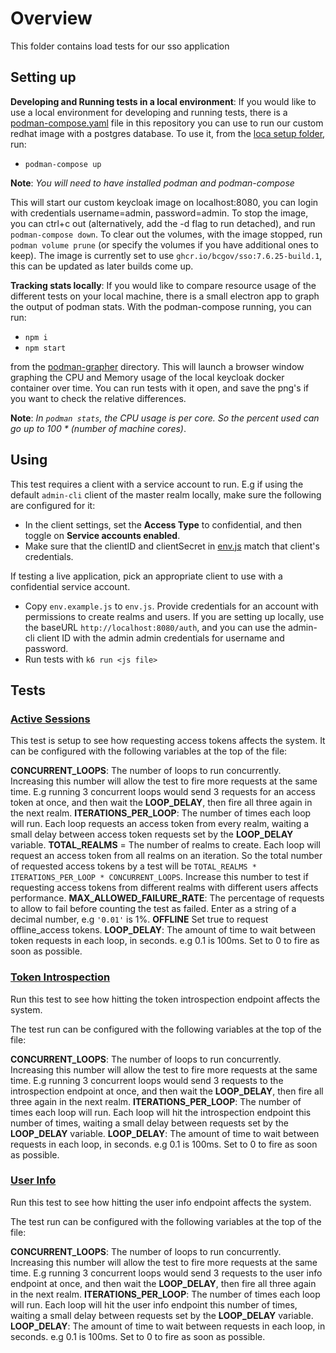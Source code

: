 # Overview

This folder contains load tests for our sso application

## Setting up

**Developing and Running tests in a local environment**: If you would like to use a local environment for developing and running tests, there is a [podman-compose.yaml](./local_setup/podman-compose.yaml) file in this repository you can use to run our custom redhat image with a postgres database. To use it, from the [loca setup folder](./local_setup/), run:

- `podman-compose up`

**Note**: _You will need to have installed podman and podman-compose_

This will start our custom keycloak image on localhost:8080, you can login with credentials username=admin, password=admin. To stop the image, you can ctrl+c out (alternatively, add the -d flag to run detached), and run `podman-compose down`. To clear out the volumes, with the image stopped, run `podman volume prune` (or specify the volumes if you have additional ones to keep). The image is currently set to use `ghcr.io/bcgov/sso:7.6.25-build.1`, this can be updated as later builds come up.

**Tracking stats locally**: If you would like to compare resource usage of the different tests on your local machine, there is a small electron app to graph the output of podman stats. With the podman-compose running, you can run:

- `npm i`
- `npm start`

from the [podman-grapher](./local_setup/podman-grapher/) directory. This will launch a browser window graphing the CPU and Memory usage of the local keycloak docker container over time. You can run tests with it open, and save the png's if you want to check the relative differences.

**Note**:  _In `podman stats`, the CPU usage is per core. So the percent used can go up to 100 * (number of machine cores)_.

## Using

This test requires a client with a service account to run. E.g if using the default `admin-cli` client of the master realm locally, make sure the following are configured for it:

- In the client settings, set the **Access Type** to confidential, and then toggle on **Service accounts enabled**.
- Make sure that the clientID and clientSecret in [env.js](./env.js) match that client's credentials.

If testing a live application, pick an appropriate client to use with a confidential service account.

- Copy `env.example.js` to `env.js`. Provide credentials for an account with permissions to create realms and users. If you are setting up locally, use the baseURL `http://localhost:8080/auth`, and you can use the admin-cli client ID with the admin admin credentials for username and password.
- Run tests with `k6 run <js file>`

## Tests

### [Active Sessions](./activeSessions.js)

This test is setup to see how requesting access tokens affects the system. It can be configured with the following variables at the top of the file:

**CONCURRENT_LOOPS**: The number of loops to run concurrently. Increasing this number will allow the test to fire more requests at the same time. E.g running 3 concurrent loops would send 3 requests for an access token at once, and then wait the **LOOP_DELAY**, then fire all three again in the next realm.
**ITERATIONS_PER_LOOP**: The number of times each loop will run. Each loop requests an access token from every realm, waiting a small delay between access token requests set by the **LOOP_DELAY** variable.
**TOTAL_REALMS** = The number of realms to create. Each loop will request an access token from all realms on an iteration. So the total number of requested access tokens by a test will be `TOTAL_REALMS * ITERATIONS_PER_LOOP * CONCURRENT_LOOPS`. Increase this number to test if requesting access tokens from different realms with different users affects performance.
**MAX_ALLOWED_FAILURE_RATE**: The percentage of requests to allow to fail before counting the test as failed. Enter as a string of a decimal number, e.g `'0.01'` is 1%.
**OFFLINE** Set true to request offline_access tokens.
**LOOP_DELAY**: The amount of time to wait between token requests in each loop, in seconds. e.g 0.1 is 100ms. Set to 0 to fire as soon as possible.

### [Token Introspection](./tokenIntrospection.js)

Run this test to see how hitting the token introspection endpoint affects the system.

The test run can be configured with the following variables at the top of the file:

**CONCURRENT_LOOPS**: The number of loops to run concurrently. Increasing this number will allow the test to fire more requests at the same time. E.g running 3 concurrent loops would send 3 requests to the introspection endpoint at once, and then wait the **LOOP_DELAY**, then fire all three again in the next realm.
**ITERATIONS_PER_LOOP**: The number of times each loop will run. Each loop will hit the introspection endpoint this number of times, waiting a small delay between requests set by the **LOOP_DELAY** variable.
**LOOP_DELAY**: The amount of time to wait between requests in each loop, in seconds. e.g 0.1 is 100ms. Set to 0 to fire as soon as possible.

### [User Info](./userInfo.js)

Run this test to see how hitting the user info endpoint affects the system.

The test run can be configured with the following variables at the top of the file:

**CONCURRENT_LOOPS**: The number of loops to run concurrently. Increasing this number will allow the test to fire more requests at the same time. E.g running 3 concurrent loops would send 3 requests to the user info endpoint at once, and then wait the **LOOP_DELAY**, then fire all three again in the next realm.
**ITERATIONS_PER_LOOP**: The number of times each loop will run. Each loop will hit the user info endpoint this number of times, waiting a small delay between requests set by the **LOOP_DELAY** variable.
**LOOP_DELAY**: The amount of time to wait between requests in each loop, in seconds. e.g 0.1 is 100ms. Set to 0 to fire as soon as possible.
